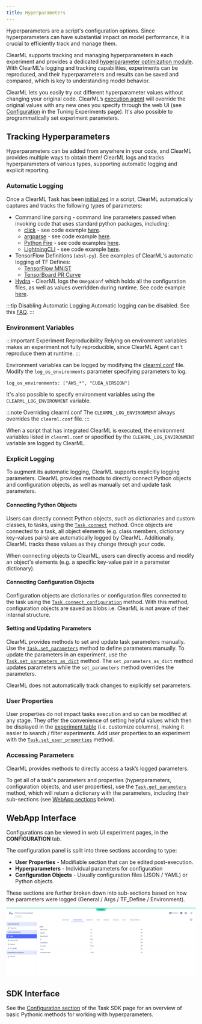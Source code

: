```yaml
---
title: Hyperparameters
---
```


Hyperparameters are a script's configuration options. Since hyperparameters can have substantial impact on
model performance, it is crucial to efficiently track and manage them.

ClearML supports tracking and managing hyperparameters in each experiment and provides a dedicated [hyperparameter 
optimization module](hpo.md). With ClearML's logging and tracking capabilities, experiments can be reproduced, and their 
hyperparameters and results can be saved and compared, which is key to understanding model behavior.

ClearML lets you easily try out different hyperparameter values without changing your original code. ClearML’s [execution
agent](../clearml_agent.md) will override the original values with any new ones you specify through the web UI (see 
[Configuration](../webapp/webapp_exp_tuning.md#configuration) in the Tuning Experiments page). It's also possible to 
programmatically set experiment parameters.

## Tracking Hyperparameters 
Hyperparameters can be added from anywhere in your code, and ClearML provides multiple ways to obtain them! ClearML logs 
and tracks hyperparameters of various types, supporting automatic logging and explicit reporting. 

### Automatic Logging
Once a ClearML Task has been [initialized](../references/sdk/task.md#taskinit) in a script, ClearML automatically captures and tracks 
the following types of parameters:
* Command line parsing - command line parameters passed when invoking code that uses standard python packages, including:
  * [click](https://click.palletsprojects.com) - see code example [here](https://github.com/allegroai/clearml/blob/master/examples/frameworks/click/click_multi_cmd.py).
  * [argparse](https://docs.python.org/3/library/argparse.html) - see code example [here](../guides/frameworks/pytorch/pytorch_tensorboardx.md).
  * [Python Fire](https://github.com/google/python-fire)  - see code examples [here](https://github.com/allegroai/clearml/tree/master/examples/frameworks/fire).
  * [LightningCLI](https://pytorch-lightning.readthedocs.io/en/latest/api/pytorch_lightning.cli.LightningCLI.html) - see code example [here](https://github.com/allegroai/clearml/blob/master/examples/frameworks/jsonargparse/pytorch_lightning_cli.py).
* TensorFlow Definitions (`absl-py`). See examples of ClearML's automatic logging of TF Defines:
    * [TensorFlow MNIST](../guides/frameworks/tensorflow/tensorflow_mnist.md)
    * [TensorBoard PR Curve](../guides/frameworks/tensorflow/tensorboard_pr_curve.md)
* [Hydra](https://github.com/facebookresearch/hydra) - ClearML logs the `OmegaConf` which holds all the configuration files, 
  as well as values overridden during runtime. See code example [here](https://github.com/allegroai/clearml/blob/master/examples/frameworks/hydra/hydra_example.py).
    
:::tip Disabling Automatic Logging
Automatic logging can be disabled. See this [FAQ](../faq.md#controlling_logging).
:::

### Environment Variables

:::important Experiment Reproducibility
Relying on environment variables makes an experiment not fully reproducible, since ClearML Agent can't reproduce them at 
runtime.
:::

Environment variables can be logged by modifying the [clearml.conf](../configs/clearml_conf.md) file. Modify the `log_os_environments` 
parameter specifying parameters to log.

```editorconfig
log_os_environments: ["AWS_*", "CUDA_VERSION"]
```

It's also possible to specify environment variables using the `CLEARML_LOG_ENVIRONMENT` variable.

:::note Overriding clearml.conf
The `CLEARML_LOG_ENVIRONMENT` always overrides the `clearml.conf` file. 
:::

When a script that has integrated ClearML is executed, the environment variables listed in `clearml.conf` or specified by 
the `CLEARML_LOG_ENVIRONMENT` variable are logged by ClearML.

### Explicit Logging 

To augment its automatic logging, ClearML supports explicitly logging parameters. ClearML provides methods to directly 
connect Python objects and configuration objects, as well as manually set and update task parameters.  

#### Connecting Python Objects 
Users can directly connect Python objects, such as dictionaries and custom classes, to tasks, using the 
[`Task.connect`](../references/sdk/task.md#connect) method. Once objects are connected to a task, all object elements 
(e.g. class members, dictionary key-values pairs) are automatically logged by ClearML. Additionally, ClearML tracks these 
values as they change through your code.

When connecting objects to ClearML, users can directly access and modify an object's elements (e.g. a specific key-value 
pair in a parameter dictionary).

#### Connecting Configuration Objects
Configuration objects are dictionaries or configuration files connected to the task using the 
[`Task.connect_configuration`](../references/sdk/task.md#connect_configuration) method. With this method, configuration 
objects are saved as blobs i.e. ClearML is not aware of their internal structure.

#### Setting and Updating Parameters
ClearML provides methods to set and update task parameters manually. Use the [`Task.set_parameters`](../references/sdk/task.md#set_parameters) 
method to define parameters manually. To update the parameters in an experiment, use the [`Task.set_parameters_as_dict`](../references/sdk/task.md#set_parameters_as_dict) 
method. The `set_parameters_as_dict` method updates parameters while the `set_parameters` method overrides the parameters.

ClearML does not automatically track changes to explicitly set parameters.

### User Properties
User properties do not impact tasks execution and so can be modified at any stage. They offer the convenience of setting 
helpful values which then be displayed in the [experiment table](../webapp/webapp_exp_table.md) (i.e. customize columns), 
making it easier to search / filter experiments. Add user properties to an experiment with the 
[`Task.set_user_properties`](../references/sdk/task.md#set_user_properties) method.

### Accessing Parameters

ClearML provides methods to directly access a task’s logged parameters.

To get all of a task's parameters and properties (hyperparameters, configuration objects, and user properties), use the 
[`Task.get_parameters`](../references/sdk/task.md#get_parameters) method, which will return a dictionary with the parameters, 
including their sub-sections (see [WebApp sections](#webapp-interface) below). 

## WebApp Interface

Configurations can be viewed in web UI experiment pages, in the **CONFIGURATION** tab. 

The configuration panel is split into three sections according to type:
- **User Properties** - Modifiable section that can be edited post-execution.
- **Hyperparameters** - Individual parameters for configuration
- **Configuration Objects** - Usually configuration files (JSON / YAML) or Python objects. 
  
These sections are further broken down into sub-sections based on how the parameters were logged (General / Args / TF_Define / Environment).

![Task hyperparameters sections](../img/hyperparameters_sections.png)

## SDK Interface

See the [Configuration section](../clearml_sdk/task_sdk.md#configuration) of the Task SDK page for an overview of basic Pythonic 
methods for working with hyperparameters.